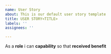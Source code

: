 ```yaml
---
name: User Story
about: This is our default user story template
title: USER STORY<TITLE>
labels: ''
assignees: ''

---
```


As a **role** i can **capability** so that **received benefit**
